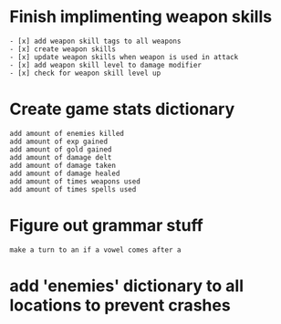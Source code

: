# Finish implimenting weapon skills
    - [x] add weapon skill tags to all weapons
    - [x] create weapon skills
    - [x] update weapon skills when weapon is used in attack
    - [x] add weapon skill level to damage modifier
    - [x] check for weapon skill level up

# Create game stats dictionary
    add amount of enemies killed
    add amount of exp gained
    add amount of gold gained
    add amount of damage delt
    add amount of damage taken
    add amount of damage healed
    add amount of times weapons used
    add amount of times spells used

# Figure out grammar stuff
    make a turn to an if a vowel comes after a

# add 'enemies' dictionary to all locations to prevent crashes
